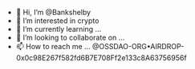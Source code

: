 - 👋 Hi, I’m @Bankshelby
- 👀 I’m interested in crypto
- 🌱 I’m currently learning ...
- 💞️ I’m looking to collaborate on ...
- 📫 How to reach me ...
@OSSDAO-ORG•AIRDROP-0x0c98E267f582fd6B7E708Ff2e133c8A63756956f
<!---
Bankshelby/Bankshelby is a ✨ special ✨ repository because its `README.md` (this file) appears on your GitHub profile.
You can click the Preview link to take a look at your changes.
--->
